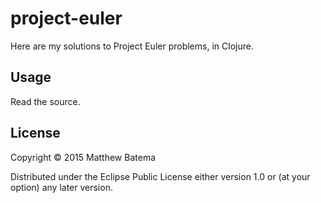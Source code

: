 # project-euler

Here are my solutions to Project Euler problems, in Clojure.

## Usage

Read the source.

## License

Copyright © 2015 Matthew Batema

Distributed under the Eclipse Public License either version 1.0 or (at
your option) any later version.

